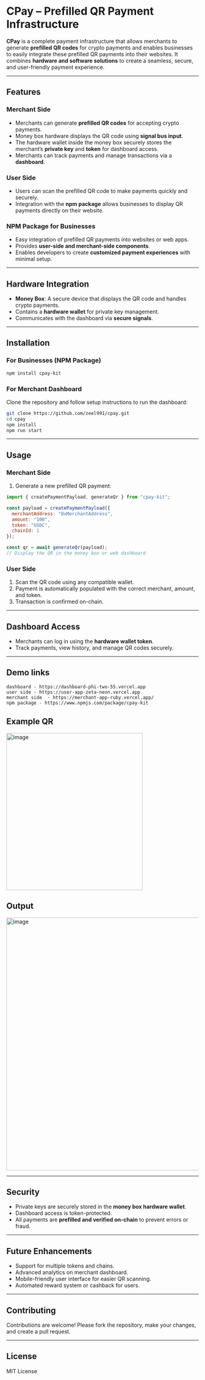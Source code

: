 
# CPay – Prefilled QR Payment Infrastructure

**CPay** is a complete payment infrastructure that allows merchants to generate **prefilled QR codes** for crypto payments and enables businesses to easily integrate these prefilled QR payments into their websites. It combines **hardware and software solutions** to create a seamless, secure, and user-friendly payment experience.

---

## Features

### Merchant Side
- Merchants can generate **prefilled QR codes** for accepting crypto payments.
- Money box hardware displays the QR code using **signal bus input**.
- The hardware wallet inside the money box securely stores the merchant’s **private key** and **token** for dashboard access.
- Merchants can track payments and manage transactions via a **dashboard**.

### User Side
- Users can scan the prefilled QR code to make payments quickly and securely.
- Integration with the **npm package** allows businesses to display QR payments directly on their website.

### NPM Package for Businesses
- Easy integration of prefilled QR payments into websites or web apps.
- Provides **user-side and merchant-side components**.
- Enables developers to create **customized payment experiences** with minimal setup.

---

## Hardware Integration
- **Money Box**: A secure device that displays the QR code and handles crypto payments.
- Contains a **hardware wallet** for private key management.
- Communicates with the dashboard via **secure signals**.

---

## Installation

### For Businesses (NPM Package)
```bash
npm install cpay-kit
````

### For Merchant Dashboard

Clone the repository and follow setup instructions to run the dashboard:

```bash
git clone https://github.com/zeel991/cpay.git
cd cpay
npm install
npm run start
```

---

## Usage

### Merchant Side

1. Generate a new prefilled QR payment:

```javascript
import { createPaymentPayload, generateQr } from "cpay-kit";

const payload = createPaymentPayload({
  merchantAddress: "0xMerchantAddress",
  amount: "100",
  token: "USDC",
  chainId: 1
});

const qr = await generateQr(payload);
// Display the QR in the money box or web dashboard
```

### User Side

1. Scan the QR code using any compatible wallet.
2. Payment is automatically populated with the correct merchant, amount, and token.
3. Transaction is confirmed on-chain.

---

## Dashboard Access

* Merchants can log in using the **hardware wallet token**.
* Track payments, view history, and manage QR codes securely.

---

## Demo links

```
dashboard - https://dashboard-phi-two-55.vercel.app
user side - https://user-app-zeta-neon.vercel.app
merchant side  - https://merchant-app-ruby.vercel.app/
npm package - https://www.npmjs.com/package/cpay-kit

```
## Example QR

<img width="357" height="411" alt="image" src="https://github.com/user-attachments/assets/fd656e87-9be1-4879-bb1d-d60136254795" />

## Output 

<img width="938" height="662" alt="image" src="https://github.com/user-attachments/assets/67217760-4264-4db6-9e9d-88e3298ca645" />

---

## Security

* Private keys are securely stored in the **money box hardware wallet**.
* Dashboard access is token-protected.
* All payments are **prefilled and verified on-chain** to prevent errors or fraud.

---

## Future Enhancements

* Support for multiple tokens and chains.
* Advanced analytics on merchant dashboard.
* Mobile-friendly user interface for easier QR scanning.
* Automated reward system or cashback for users.

---

## Contributing

Contributions are welcome! Please fork the repository, make your changes, and create a pull request.

---

## License

MIT License




